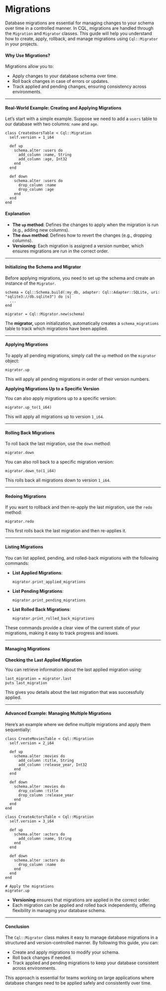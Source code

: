 # Migrations

Database migrations are essential for managing changes to your schema over time in a controlled manner. In CQL, migrations are handled through the `Migration` and `Migrator` classes. This guide will help you understand how to create, apply, rollback, and manage migrations using `Cql::Migrator` in your projects.

#### Why Use Migrations?

Migrations allow you to:

* Apply changes to your database schema over time.
* Roll back changes in case of errors or updates.
* Track applied and pending changes, ensuring consistency across environments.

***

#### Real-World Example: Creating and Applying Migrations

Let’s start with a simple example. Suppose we need to add a `users` table to our database with two columns: `name` and `age`.

```crystal
class CreateUsersTable < Cql::Migration
  self.version = 1_i64

  def up
    schema.alter :users do
      add_column :name, String
      add_column :age, Int32
    end
  end

  def down
    schema.alter :users do
      drop_column :name
      drop_column :age
    end
  end
end
```

#### Explanation

* **The `up` method**: Defines the changes to apply when the migration is run (e.g., adding new columns).
* **The `down` method**: Defines how to revert the changes (e.g., dropping columns).
* **Versioning**: Each migration is assigned a version number, which ensures migrations are run in the correct order.

***

#### Initializing the Schema and Migrator

Before applying migrations, you need to set up the schema and create an instance of the `Migrator`.

```crystal
schema = Cql::Schema.build(:my_db, adapter: Cql::Adapter::SQLite, uri: "sqlite3://db.sqlite3") do |s|
  ...
end

migrator = Cql::Migrator.new(schema)
```

The **migrator,** upon initialization, automatically creates a `schema_migrations` table to track which migrations have been applied.

***

#### Applying Migrations

To apply all pending migrations, simply call the `up` method on the `migrator` object:

```crystal
migrator.up
```

This will apply all pending migrations in order of their version numbers.

**Applying Migrations Up to a Specific Version**

You can also apply migrations up to a specific version:

```crystal
migrator.up_to(1_i64)
```

This will apply all migrations up to version `1_i64`.

***

#### Rolling Back Migrations

To roll back the last migration, use the `down` method:

```crystal
migrator.down
```

You can also roll back to a specific migration version:

```crystal
migrator.down_to(1_i64)
```

This rolls back all migrations down to version `1_i64`.

***

#### Redoing Migrations

If you want to rollback and then re-apply the last migration, use the `redo` method:

```crystal
migrator.redo
```

This first rolls back the last migration and then re-applies it.

***

#### Listing Migrations

You can list applied, pending, and rolled-back migrations with the following commands:

*   **List Applied Migrations**:

    ```crystal
    migrator.print_applied_migrations
    ```
*   **List Pending Migrations**:

    ```crystal
    migrator.print_pending_migrations
    ```
*   **List Rolled Back Migrations**:

    ```crystal
    migrator.print_rolled_back_migrations
    ```

These commands provide a clear view of the current state of your migrations, making it easy to track progress and issues.

***

#### Managing Migrations

**Checking the Last Applied Migration**

You can retrieve information about the last applied migration using:

```crystal
last_migration = migrator.last
puts last_migration
```

This gives you details about the last migration that was successfully applied.

***

#### Advanced Example: Managing Multiple Migrations

Here’s an example where we define multiple migrations and apply them sequentially:

```crystal
class CreateMoviesTable < Cql::Migration
  self.version = 2_i64

  def up
    schema.alter :movies do
      add_column :title, String
      add_column :release_year, Int32
    end
  end

  def down
    schema.alter :movies do
      drop_column :title
      drop_column :release_year
    end
  end
end

class CreateActorsTable < Cql::Migration
  self.version = 3_i64

  def up
    schema.alter :actors do
      add_column :name, String
    end
  end

  def down
    schema.alter :actors do
      drop_column :name
    end
  end
end

# Apply the migrations
migrator.up
```

* **Versioning** ensures that migrations are applied in the correct order.
* Each migration can be applied and rolled back independently, offering flexibility in managing your database schema.

***

#### Conclusion

The `Cql::Migrator` class makes it easy to manage database migrations in a structured and version-controlled manner. By following this guide, you can:

* Create and apply migrations to modify your schema.
* Roll back changes if needed.
* Track applied and pending migrations to keep your database consistent across environments.

This approach is essential for teams working on large applications where database changes need to be applied safely and consistently over time.
